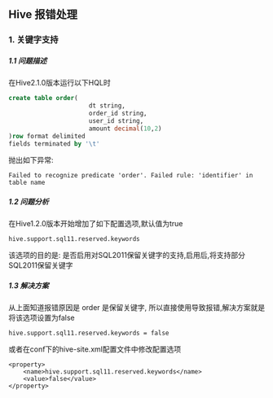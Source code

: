## Hive 报错处理

### 1. 关键字支持

##### 1.1 问题描述

在Hive2.1.0版本运行以下HQL时

~~~sql
create table order(
                      dt string,
                      order_id string,
                      user_id string,
                      amount decimal(10,2)
)row format delimited
fields terminated by '\t'
~~~

抛出如下异常:

~~~properties
Failed to recognize predicate 'order'. Failed rule: 'identifier' in table name
~~~

##### 1.2 问题分析

在Hive1.2.0版本开始增加了如下配置选项,默认值为true

~~~properties
hive.support.sql11.reserved.keywords
~~~

该选项的目的是: 是否启用对SQL2011保留关键字的支持,启用后,将支持部分SQL2011保留关键字

##### 1.3 解决方案

从上面知道报错原因是 order 是保留关键字, 所以直接使用导致报错,解决方案就是将该选项设置为false

~~~properties
hive.support.sql11.reserved.keywords = false
~~~

或者在conf下的hive-site.xml配置文件中修改配置选项

~~~properties
<property>
    <name>hive.support.sql11.reserved.keywords</name>
    <value>false</value>
</property>
~~~





